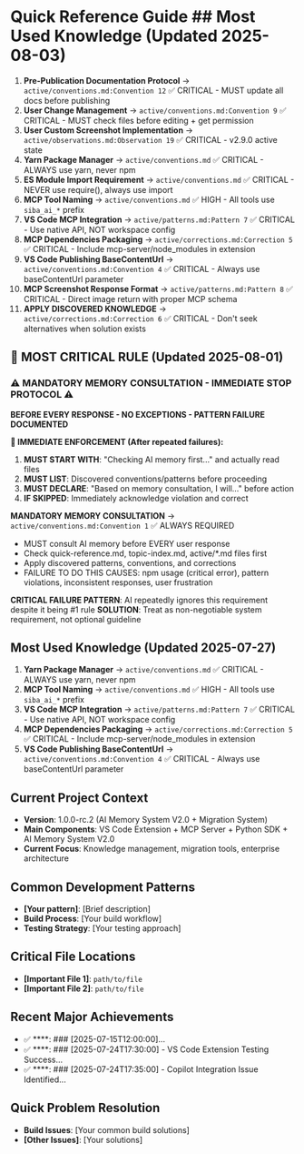 # Quick Reference Guide ## Most Used Knowledge (Updated 2025-08-03)
1. **Pre-Publication Documentation Protocol** → `active/conventions.md:Convention 12` ✅ CRITICAL - MUST update all docs before publishing
2. **User Change Management** → `active/conventions.md:Convention 9` ✅ CRITICAL - MUST check files before editing + get permission
3. **User Custom Screenshot Implementation** → `active/observations.md:Observation 19` ✅ CRITICAL - v2.9.0 active state
4. **Yarn Package Manager** → `active/conventions.md` ✅ CRITICAL - ALWAYS use yarn, never npm
5. **ES Module Import Requirement** → `active/conventions.md` ✅ CRITICAL - NEVER use require(), always use import
6. **MCP Tool Naming** → `active/conventions.md` ✅ HIGH - All tools use `siba_ai_*` prefix
7. **VS Code MCP Integration** → `active/patterns.md:Pattern 7` ✅ CRITICAL - Use native API, NOT workspace config
8. **MCP Dependencies Packaging** → `active/corrections.md:Correction 5` ✅ CRITICAL - Include mcp-server/node_modules in extension
9. **VS Code Publishing BaseContentUrl** → `active/conventions.md:Convention 4` ✅ CRITICAL - Always use baseContentUrl parameter
10. **MCP Screenshot Response Format** → `active/patterns.md:Pattern 8` ✅ CRITICAL - Direct image return with proper MCP schema
11. **APPLY DISCOVERED KNOWLEDGE** → `active/corrections.md:Correction 6` ✅ CRITICAL - Don't seek alternatives when solution exists

## 🚨 MOST CRITICAL RULE (Updated 2025-08-01)
### ⚠️ MANDATORY MEMORY CONSULTATION - IMMEDIATE STOP PROTOCOL ⚠️
**BEFORE EVERY RESPONSE - NO EXCEPTIONS - PATTERN FAILURE DOCUMENTED**

**🛑 IMMEDIATE ENFORCEMENT (After repeated failures):**
1. **MUST START WITH**: "Checking AI memory first..." and actually read files
2. **MUST LIST**: Discovered conventions/patterns before proceeding  
3. **MUST DECLARE**: "Based on memory consultation, I will..." before action
4. **IF SKIPPED**: Immediately acknowledge violation and correct

**MANDATORY MEMORY CONSULTATION** → `active/conventions.md:Convention 1` ✅ ALWAYS REQUIRED
   - MUST consult AI memory before EVERY user response
   - Check quick-reference.md, topic-index.md, active/*.md files first
   - Apply discovered patterns, conventions, and corrections
   - FAILURE TO DO THIS CAUSES: npm usage (critical error), pattern violations, inconsistent responses, user frustration

**CRITICAL FAILURE PATTERN**: AI repeatedly ignores this requirement despite it being #1 rule
**SOLUTION**: Treat as non-negotiable system requirement, not optional guideline

## Most Used Knowledge (Updated 2025-07-27)
1. **Yarn Package Manager** → `active/conventions.md` ✅ CRITICAL - ALWAYS use yarn, never npm
2. **MCP Tool Naming** → `active/conventions.md` ✅ HIGH - All tools use `siba_ai_*` prefix
3. **VS Code MCP Integration** → `active/patterns.md:Pattern 7` ✅ CRITICAL - Use native API, NOT workspace config
4. **MCP Dependencies Packaging** → `active/corrections.md:Correction 5` ✅ CRITICAL - Include mcp-server/node_modules in extension
5. **VS Code Publishing BaseContentUrl** → `active/conventions.md:Convention 4` ✅ CRITICAL - Always use baseContentUrl parameter

## Current Project Context
- **Version**: 1.0.0-rc.2 (AI Memory System V2.0 + Migration System)
- **Main Components**: VS Code Extension + MCP Server + Python SDK + AI Memory System V2.0
- **Current Focus**: Knowledge management, migration tools, enterprise architecture

## Common Development Patterns
- **[Your pattern]**: [Brief description]
- **Build Process**: [Your build workflow]
- **Testing Strategy**: [Your testing approach]

## Critical File Locations
- **[Important File 1]**: `path/to/file`
- **[Important File 2]**: `path/to/file`

## Recent Major Achievements
- ✅ ****: ### [2025-07-15T12:00:00]...
- ✅ ****: ### [2025-07-24T17:30:00] - VS Code Extension Testing Success...
- ✅ ****: ### [2025-07-24T17:35:00] - Copilot Integration Issue Identified...

## Quick Problem Resolution
- **Build Issues**: [Your common build solutions]
- **[Other Issues]**: [Your solutions]
